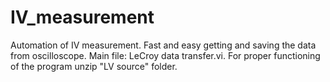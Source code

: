 # IV_measurement
Automation of IV measurement. Fast and easy getting and saving the data from oscilloscope. 
Main file: LeCroy data transfer.vi. For proper functioning of the program unzip "LV source" folder.
